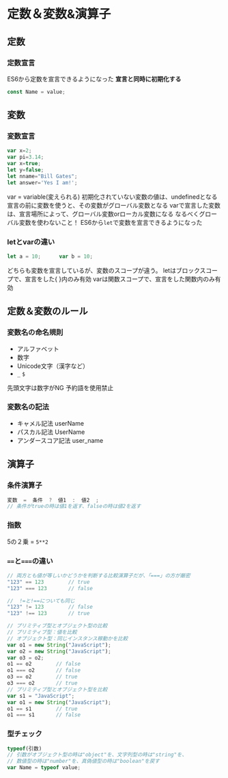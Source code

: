 # 定数＆変数&演算子

## 定数

### 定数宣言

ES6から定数を宣言できるようになった
**宣言と同時に初期化する**

```javascript
const Name = value;
```

## 変数

### 変数宣言

```javascript
var x=2;
var pi=3.14;
var x=true;
let y=false;
let nname="Bill Gates";
let answer='Yes I am!';
```

var = variable(変えられる)
初期化されていない変数の値は、undefinedとなる
宣言の前に変数を使うと、その変数がグローバル変数となる
varで宣言した変数は、宣言場所によって、グローバル変数orローカル変数になる
なるべくグローバル変数を使わないこと！
ES6から`let`で変数を宣言できるようになった

### letとvarの違い

```javascript
let a = 10;      var b = 10;
```

どちらも変数を宣言しているが、変数のスコープが違う。
letはブロックスコープで、宣言をした{ }内のみ有効
varは関数スコープで、宣言をした関数内のみ有効

## 定数＆変数のルール

### 変数名の命名規則

* アルファベット
* 数字
* Unicode文字（漢字など）
* `_` `$`

先頭文字は数字がNG 予約語を使用禁止

### 変数名の記法

* キャメル記法
    userName
* パスカル記法
    UserName
* アンダースコア記法
    user_name

## 演算子

### 条件演算子

```javascript
変数  =  条件  ?  値1  :  値2  ;
// 条件がtrueの時は値1を返す、falseの時は値2を返す
```

### 指数

5の２乗 = `5**2`

### `==`と`===`の違い

```javascript
// 両方とも値が等しいかどうかを判断する比較演算子だが、「===」の方が厳密
"123" == 123        // true
"123" === 123       // false

//  !=と!==についても同じ
"123" != 123        // false
"123" !== 123       // true

// プリミティブ型とオブジェクト型の比較
// プリミティブ型：値を比較
// オブジェクト型：同じインスタンス稼動かを比較
var o1 = new String("JavaScript");
var o2 = new String("JavaScript");
var o3 = o2;
o1 == o2        // false
o1 === o2       // false
o3 == o2        // true
o3 === o2       // true
// プリミティブ型とオブジェクト型を比較
var s1 = "JavaScript";
var o1 = new String("JavaScript");
o1 == s1        // true
o1 === s1       // false
```

### 型チェック

```javascript
typeof(引数)
// 引数がオブジェクト型の時は"object"を、文字列型の時は"string"を、
// 数値型の時は"number"を、真偽値型の時は"boolean"を戻す
var Name = typeof value;
```
